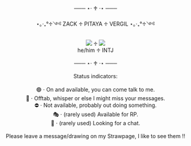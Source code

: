 <p align="center">─── ⋆⋅ ♰ ⋅⋆ ───<br/>
<br/>⋆｡‧₊°♱༺ ZACK ♱ PITAYA ♱ VERGIL ⋆｡‧₊°♱༺<br/>
<br/><img src="https://i.imgur.com/9lCqwph.png"> ♱ <img src="https://i.imgur.com/N5gJ9ws.png">
<br/>he/him ♱ INTJ<br/>
<br/>─── ⋆⋅ ♰ ⋅⋆ ───<br/>
<br/>Status indicators:<br/>
<br/>🟢 ⋅ On and available, you can come talk to me.
<br/>🌙 ⋅ Offtab, whisper or else I might miss your messages.
<br/>⛔ ⋅ Not available, probably out doing something.
<br/>🎭 ⋅ (rarely used) Available for RP.
<br/>💬 ⋅ (rarely used) Looking for a chat.<br/>
<br/>Please leave a message/drawing on my Strawpage, I like to see them !!</p>

